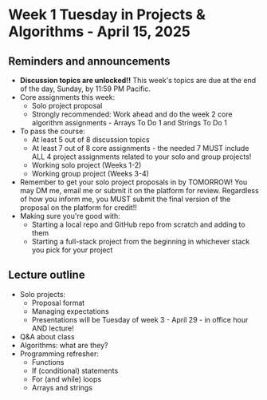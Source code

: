 # Week 1 Tuesday in Projects & Algorithms - April 15, 2025

## Reminders and announcements
- **Discussion topics are unlocked!!**  This week's topics are due at the end of the day, Sunday, by 11:59 PM Pacific.
- Core assignments this week:
    - Solo project proposal
    - Strongly recommended: Work ahead and do the week 2 core algorithm assignments - Arrays To Do 1 and Strings To Do 1
- To pass the course:
    - At least 5 out of 8 discussion topics
    - At least 7 out of 8 core assignments - the needed 7 MUST include ALL 4 project assignments related to your solo and group projects!
    - Working solo project (Weeks 1-2)
    - Working group project (Weeks 3-4)
- Remember to get your solo project proposals in by TOMORROW!  You may DM me, email me or submit it on the platform for review.  Regardless of how you inform me, you MUST submit the final version of the proposal on the platform for credit!!
- Making sure you're good with:
    - Starting a local repo and GitHub repo from scratch and adding to them
    - Starting a full-stack project from the beginning in whichever stack you pick for your project

## Lecture outline
- Solo projects:
    - Proposal format
    - Managing expectations
    - Presentations will be Tuesday of week 3 - April 29 - in office hour AND lecture!
- Q&A about class
- Algorithms: what are they?
- Programming refresher:
    - Functions
    - If (conditional) statements
    - For (and while) loops
    - Arrays and strings
